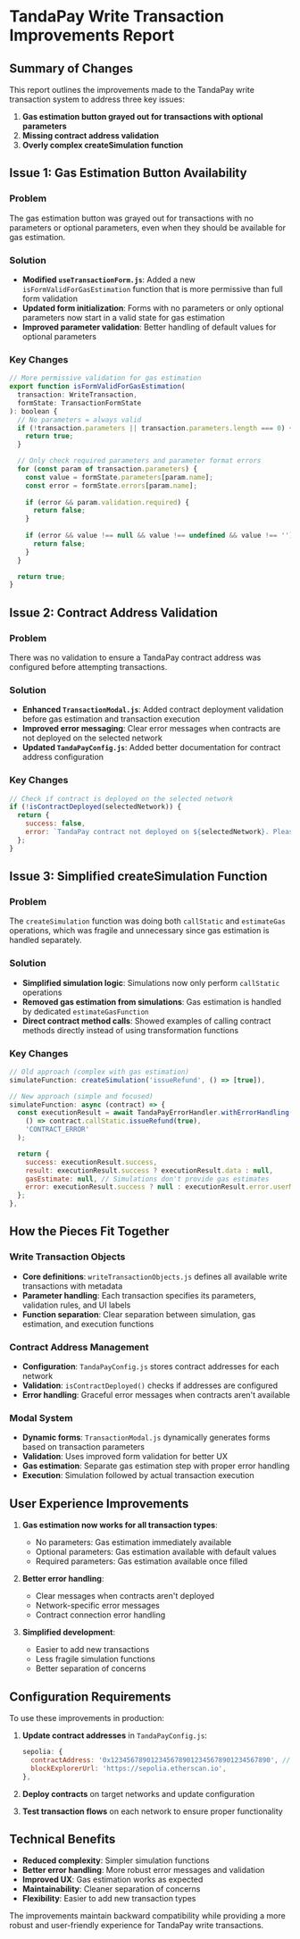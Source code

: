 # TandaPay Write Transaction Improvements Report

## Summary of Changes

This report outlines the improvements made to the TandaPay write transaction system to address three key issues:

1. **Gas estimation button grayed out for transactions with optional parameters**
2. **Missing contract address validation** 
3. **Overly complex createSimulation function**

## Issue 1: Gas Estimation Button Availability

### Problem
The gas estimation button was grayed out for transactions with no parameters or optional parameters, even when they should be available for gas estimation.

### Solution
- **Modified `useTransactionForm.js`**: Added a new `isFormValidForGasEstimation` function that is more permissive than full form validation
- **Updated form initialization**: Forms with no parameters or only optional parameters now start in a valid state for gas estimation
- **Improved parameter validation**: Better handling of default values for optional parameters

### Key Changes
```javascript
// More permissive validation for gas estimation
export function isFormValidForGasEstimation(
  transaction: WriteTransaction,
  formState: TransactionFormState
): boolean {
  // No parameters = always valid
  if (!transaction.parameters || transaction.parameters.length === 0) {
    return true;
  }

  // Only check required parameters and parameter format errors
  for (const param of transaction.parameters) {
    const value = formState.parameters[param.name];
    const error = formState.errors[param.name];
    
    if (error && param.validation.required) {
      return false;
    }
    
    if (error && value !== null && value !== undefined && value !== '') {
      return false;
    }
  }

  return true;
}
```

## Issue 2: Contract Address Validation

### Problem
There was no validation to ensure a TandaPay contract address was configured before attempting transactions.

### Solution
- **Enhanced `TransactionModal.js`**: Added contract deployment validation before gas estimation and transaction execution
- **Improved error messaging**: Clear error messages when contracts are not deployed on the selected network
- **Updated `TandaPayConfig.js`**: Added better documentation for contract address configuration

### Key Changes
```javascript
// Check if contract is deployed on the selected network
if (!isContractDeployed(selectedNetwork)) {
  return {
    success: false,
    error: `TandaPay contract not deployed on ${selectedNetwork}. Please check the network configuration or contact support.`,
  };
}
```

## Issue 3: Simplified createSimulation Function

### Problem
The `createSimulation` function was doing both `callStatic` and `estimateGas` operations, which was fragile and unnecessary since gas estimation is handled separately.

### Solution
- **Simplified simulation logic**: Simulations now only perform `callStatic` operations
- **Removed gas estimation from simulations**: Gas estimation is handled by dedicated `estimateGasFunction`
- **Direct contract method calls**: Showed examples of calling contract methods directly instead of using transformation functions

### Key Changes
```javascript
// Old approach (complex with gas estimation)
simulateFunction: createSimulation('issueRefund', () => [true]),

// New approach (simple and focused)
simulateFunction: async (contract) => {
  const executionResult = await TandaPayErrorHandler.withErrorHandling(
    () => contract.callStatic.issueRefund(true),
    'CONTRACT_ERROR'
  );

  return {
    success: executionResult.success,
    result: executionResult.success ? executionResult.data : null,
    gasEstimate: null, // Simulations don't provide gas estimates
    error: executionResult.success ? null : executionResult.error.userMessage,
  };
},
```

## How the Pieces Fit Together

### Write Transaction Objects
- **Core definitions**: `writeTransactionObjects.js` defines all available write transactions with metadata
- **Parameter handling**: Each transaction specifies its parameters, validation rules, and UI labels
- **Function separation**: Clear separation between simulation, gas estimation, and execution functions

### Contract Address Management
- **Configuration**: `TandaPayConfig.js` stores contract addresses for each network
- **Validation**: `isContractDeployed()` checks if addresses are configured
- **Error handling**: Graceful error messages when contracts aren't available

### Modal System
- **Dynamic forms**: `TransactionModal.js` dynamically generates forms based on transaction parameters
- **Validation**: Uses improved form validation for better UX
- **Gas estimation**: Separate gas estimation step with proper error handling
- **Execution**: Simulation followed by actual transaction execution

## User Experience Improvements

1. **Gas estimation now works for all transaction types**:
   - No parameters: Gas estimation immediately available
   - Optional parameters: Gas estimation available with default values
   - Required parameters: Gas estimation available once filled

2. **Better error handling**:
   - Clear messages when contracts aren't deployed
   - Network-specific error messages
   - Contract connection error handling

3. **Simplified development**:
   - Easier to add new transactions
   - Less fragile simulation functions
   - Better separation of concerns

## Configuration Requirements

To use these improvements in production:

1. **Update contract addresses** in `TandaPayConfig.js`:
   ```javascript
   sepolia: {
     contractAddress: '0x1234567890123456789012345678901234567890', // Replace with actual address
     blockExplorerUrl: 'https://sepolia.etherscan.io',
   },
   ```

2. **Deploy contracts** on target networks and update configuration

3. **Test transaction flows** on each network to ensure proper functionality

## Technical Benefits

- **Reduced complexity**: Simpler simulation functions
- **Better error handling**: More robust error messages and validation
- **Improved UX**: Gas estimation works as expected
- **Maintainability**: Cleaner separation of concerns
- **Flexibility**: Easier to add new transaction types

The improvements maintain backward compatibility while providing a more robust and user-friendly experience for TandaPay write transactions.
